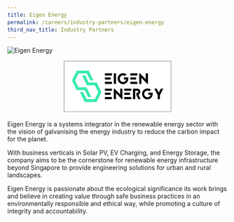 ```yaml
---
title: Eigen Energy
permalink: /careers/industry-partners/eigen-energy
third_nav_title: Industry Partners
---
```

<img src="/images/careers/industry-partners/eigen_energy_large.png" alt="Eigen Energy" style="width: 450px; height: 312px;" /><br/>

<div style="text-align: center;">
    <a href="https://www.eigen.energy/" target="_blank"><img alt="Eigen Energy" src="/images/common/partner-logos/eigen_energy.jpg" style="width: 250px; height: 120px;"></a>
</div>

Eigen Energy is a systems integrator in the renewable energy sector with the vision of galvanising the energy industry to reduce the carbon impact for the planet.

With business verticals in Solar PV, EV Charging, and Energy Storage, the company aims to be the cornerstone for renewable energy infrastructure beyond Singapore to provide engineering solutions for urban and rural landscapes.

Eigen Energy is passionate about the ecological significance its work brings and believe in creating value through safe business practices in an environmentally responsible and ethical way, while promoting a culture of integrity and accountability.
